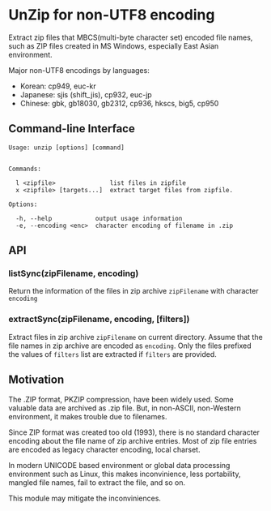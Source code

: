 # UnZip for non-UTF8 encoding

Extract zip files that MBCS(multi-byte character set) encoded file names, such as ZIP files created in MS Windows, especially East Asian environment.

Major non-UTF8 encodings by languages:

- Korean: cp949, euc-kr
- Japanese: sjis (shift_jis), cp932, euc-jp
- Chinese: gbk, gb18030, gb2312, cp936, hkscs, big5, cp950


## Command-line Interface
```
Usage: unzip [options] [command]


Commands:

  l <zipfile>               list files in zipfile
  x <zipfile> [targets...]  extract target files from zipfile.

Options:

  -h, --help            output usage information
  -e, --encoding <enc>  character encoding of filename in .zip
```

## API

### listSync(zipFilename, encoding)

Return the information of the files in zip archive `zipFilename` with character `encoding`

### extractSync(zipFilename, encoding, [filters])

Extract files in zip archive `zipFilename` on current directory. Assume that the file names in zip archive are encoded as `encoding`. Only the files prefixed the values of `filters` list are extracted if `filters` are provided.

## Motivation

The .ZIP format, PKZIP compression, have been widely used. Some valuable data are archived as .zip file. But, in non-ASCII, non-Western environment, it makes trouble due to filenames.

Since ZIP format was created too old (1993), there is no standard character encoding about the file name of zip archive entries. Most of zip file entries are encoded as legacy character encoding, local charset.

In modern UNICODE based environment or global data processing environment such as Linux, this makes inconvinience, less portability, mangled file names, fail to extract the file, and so on.

This module may mitigate the inconviniences.
